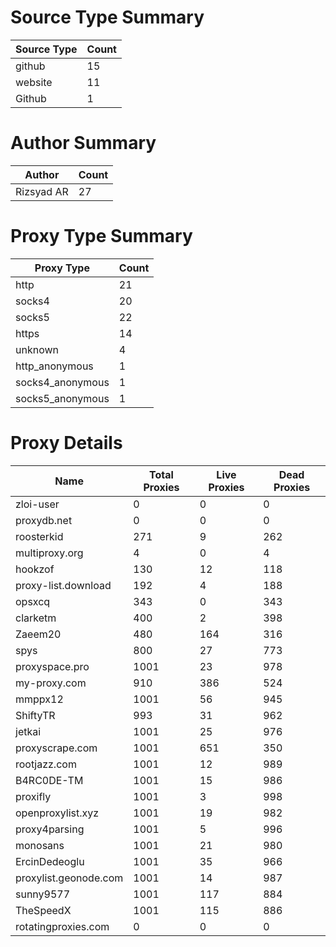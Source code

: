 # Source Type Summary

| Source Type | Count |
|-------------|-------|
| github | 15 |
| website | 11 |
| Github | 1 |


# Author Summary

| Author | Count |
|--------|-------|
| Rizsyad AR | 27 |


# Proxy Type Summary

| Proxy Type | Count |
|------------|-------|
| http | 21 |
| socks4 | 20 |
| socks5 | 22 |
| https | 14 |
| unknown | 4 |
| http_anonymous | 1 |
| socks4_anonymous | 1 |
| socks5_anonymous | 1 |


# Proxy Details

| Name | Total Proxies | Live Proxies | Dead Proxies |
|------|---------------|--------------|---------------|
| zloi-user | 0 | 0 | 0 |
| proxydb.net | 0 | 0 | 0 |
| roosterkid | 271 | 9 | 262 |
| multiproxy.org | 4 | 0 | 4 |
| hookzof | 130 | 12 | 118 |
| proxy-list.download | 192 | 4 | 188 |
| opsxcq | 343 | 0 | 343 |
| clarketm | 400 | 2 | 398 |
| Zaeem20 | 480 | 164 | 316 |
| spys | 800 | 27 | 773 |
| proxyspace.pro | 1001 | 23 | 978 |
| my-proxy.com | 910 | 386 | 524 |
| mmppx12 | 1001 | 56 | 945 |
| ShiftyTR | 993 | 31 | 962 |
| jetkai | 1001 | 25 | 976 |
| proxyscrape.com | 1001 | 651 | 350 |
| rootjazz.com | 1001 | 12 | 989 |
| B4RC0DE-TM | 1001 | 15 | 986 |
| proxifly | 1001 | 3 | 998 |
| openproxylist.xyz | 1001 | 19 | 982 |
| proxy4parsing | 1001 | 5 | 996 |
| monosans | 1001 | 21 | 980 |
| ErcinDedeoglu | 1001 | 35 | 966 |
| proxylist.geonode.com | 1001 | 14 | 987 |
| sunny9577 | 1001 | 117 | 884 |
| TheSpeedX | 1001 | 115 | 886 |
| rotatingproxies.com | 0 | 0 | 0 |
